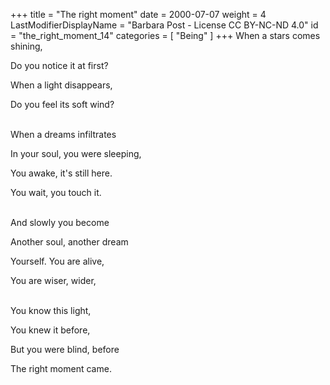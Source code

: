 +++
title = "The right moment"
date = 2000-07-07
weight = 4
LastModifierDisplayName = "Barbara Post - License CC BY-NC-ND 4.0"
id = "the_right_moment_14"
categories = [ "Being" ]
+++
When a stars comes shining,

Do you notice it at first?

When a light disappears,

Do you feel its soft wind?

 \
When a dreams infiltrates

In your soul, you were sleeping,

You awake, it's still here.

You wait, you touch it.

 \
And slowly you become

Another soul, another dream

Yourself. You are alive,

You are wiser, wider,

 \
You know this light,

You knew it before,

But you were blind, before

The right moment came.
